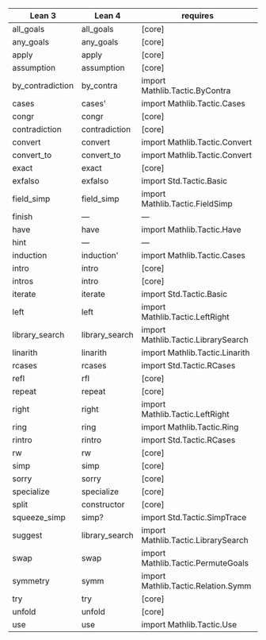| Lean 3         | Lean 4         | requires                            |
| -------------- | -------------- | ----------------------------------- |
| all_goals      | all_goals      | [core]                              |
| any_goals      | any_goals      | [core]                              |
| apply          | apply          | [core]                              |
| assumption     | assumption     | [core]                              |
| by_contradiction | by_contra    | import Mathlib.Tactic.ByContra      |
| cases          | cases'         | import Mathlib.Tactic.Cases         |
| congr          | congr          | [core]                              |
| contradiction  | contradiction  | [core]                              |
| convert        | convert        | import Mathlib.Tactic.Convert       |
| convert_to     | convert_to     | import Mathlib.Tactic.Convert       |
| exact          | exact          | [core]                              |
| exfalso        | exfalso        | import Std.Tactic.Basic             |
| field_simp     | field_simp     | import Mathlib.Tactic.FieldSimp     |
| finish         | —              | —                                   |
| have           | have           | import Mathlib.Tactic.Have          |
| hint           | —              | —                                   |
| induction      | induction'     | import Mathlib.Tactic.Cases         |
| intro          | intro          | [core]                              |
| intros         | intro          | [core]                              |
| iterate        | iterate        | import Std.Tactic.Basic             |
| left           | left           | import Mathlib.Tactic.LeftRight     |
| library_search | library_search | import Mathlib.Tactic.LibrarySearch |
| linarith       | linarith       | import Mathlib.Tactic.Linarith      |
| rcases         | rcases         | import Std.Tactic.RCases            |
| refl           | rfl            | [core]                              |
| repeat         | repeat         | [core]                              |
| right          | right          | import Mathlib.Tactic.LeftRight     |
| ring           | ring           | import Mathlib.Tactic.Ring          |
| rintro         | rintro         | import Std.Tactic.RCases            |
| rw             | rw             | [core]                              |
| simp           | simp           | [core]                              |
| sorry          | sorry          | [core]                              |
| specialize     | specialize     | [core]                              |
| split          | constructor    | [core]                              |
| squeeze_simp   | simp?          | import Std.Tactic.SimpTrace         |
| suggest        | library_search | import Mathlib.Tactic.LibrarySearch |
| swap           | swap           | import Mathlib.Tactic.PermuteGoals  |
| symmetry       | symm           | import Mathlib.Tactic.Relation.Symm |
| try            | try            | [core]                              |
| unfold         | unfold         | [core]                              |
| use            | use            | import Mathlib.Tactic.Use           |
